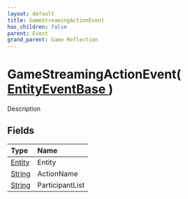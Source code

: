 ```yaml
---
layout: default
title: GameStreamingActionEvent
has_children: false
parent: Event
grand_parent: Game Reflection
---
```

# GameStreamingActionEvent( [ EntityEventBase ](/riftbreaker-wiki/docs/game-reflection/events/entity_event_base/) )
Description 

## Fields

| Type | Name |
|:----------|:--------------|
| [Entity](/riftbreaker-wiki/docs/game-reflection/classes/entity/) | Entity |
| [String](/riftbreaker-wiki/docs/game-reflection/components/string/) | ActionName |
| [String](/riftbreaker-wiki/docs/game-reflection/components/string/) | ParticipantList |

